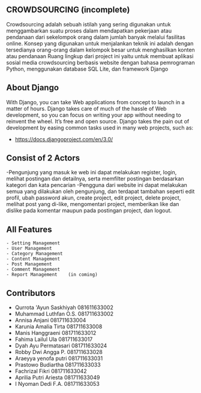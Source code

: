 
## CROWDSOURCING (incomplete)
Crowdsourcing adalah sebuah istilah yang sering digunakan untuk menggambarkan suatu proses dalam mendapatkan pekerjaan atau pendanaan dari sekelompok orang dalam jumlah banyak melalui fasilitas online. Konsep yang digunakan untuk menjalankan teknik ini adalah dengan tersedianya orang-orang dalam kelompok besar untuk menghasilkan konten atau pendanaan
Ruang lingkup dari project ini yaitu untuk membuat aplikasi sosial media crowdsourcing berbasis website dengan bahasa pemrograman Python, menggunakan database SQL Lite, dan framework Django

## About Django
With Django, you can take Web applications from concept to launch in a matter of hours. Django takes care of much of the hassle of Web development, so you can focus on writing your app without needing to reinvent the wheel. It’s free and open source.
Django takes the pain out of development by easing common tasks used in many web projects, such as:
- https://docs.djangoproject.com/en/3.0/

## Consist of 2 Actors
-Pengunjung yang masuk ke web ini dapat melakukan register, login, melihat postingan dan detailnya, serta memfilter postingan berdasarkan kategori dan kata pencarian
-Pengguna dari website ini dapat melakukan semua yang dilakukan oleh pengunjung, dan terdapat tambahan seperti edit profil, ubah password akun, create project, edit project, delete project, melihat post yang di-like, mengomentari project, memberikan like dan dislike pada komentar maupun pada postingan project, dan logout.

## All Features
```
- Setting Management
- User Management
- Category Management  
- Content Management  
- Post Management  
- Comment Management  
- Report Management    (in coming)

```
## Contributors
- Qurrota 'Ayun Saskhiyah 081611633002
- Muhammad Luthfan O.S. 081711633002
- Annisa Anjani 081711633004
- Karunia Amalia Tirta 081711633008
- Manis Hanggraeni 081711633012
- Fahima Lailul Ula 081711633017
- Dyah Ayu Permatasari 081711633024
- Robby Dwi Angga P. 081711633028
- Araeyya yenofa putri 081711633031
- Prastowo Budiartha 081711633033
- Fachrizal Fikri 081711633042
- Aprilia Putri Ariesta 081711633049
- I Nyoman Dedi F.A. 081711633053
